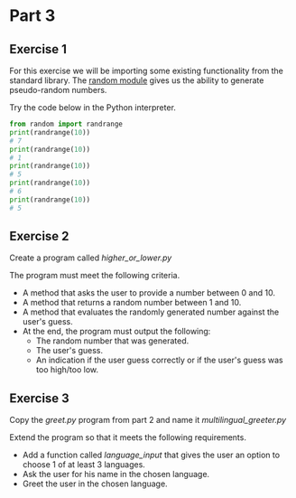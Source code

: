 # Part 3


## Exercise 1

For this exercise we will be importing some existing functionality from the standard library. 
The [random module](https://docs.python.org/3.8/library/random.html#module-random) gives us the ability to generate pseudo-random numbers.

Try the code below in the Python interpreter.
```python
from random import randrange
print(randrange(10))
# 7 
print(randrange(10))
# 1
print(randrange(10))
# 5
print(randrange(10))
# 6
print(randrange(10))
# 5
```

## Exercise 2

Create a program called *higher_or_lower.py*

The program must meet the following criteria.

* A method that asks the user to provide a number between 0 and 10.
* A method that returns a random number between 1 and 10.
* A method that evaluates the randomly generated number against the user's guess.
* At the end, the program must output the following:
    * The random number that was generated.
    * The user's guess.
    * An indication if the user guess correctly or if the user's guess was too high/too low.

## Exercise 3 

Copy the *greet.py* program from part 2 and name it *multilingual_greeter.py*

Extend the program so that it meets the following requirements.

* Add a function called *language_input* that gives the user an option to choose 1 of at least 3 languages.
* Ask the user for his name in the chosen language.
* Greet the user in the chosen language.
